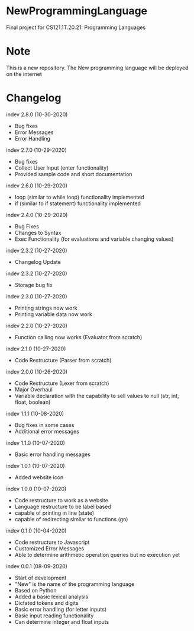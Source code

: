 # NewProgrammingLanguage
Final project for CS121.1T.20.21: Programming Languages

# Note
This is a new repository. The New programming language will be deployed on the internet

# Changelog
indev 2.8.0 (10-30-2020)
- Bug fixes
- Error Messages
- Error Handling

indev 2.7.0 (10-29-2020)
- Bug fixes
- Collect User Input (enter functionality)
- Provided sample code and short documentation

indev 2.6.0 (10-29-2020)
- loop (similar to while loop) functionality implemented
- if (similar to if statement) functionality implemented

indev 2.4.0 (10-29-2020)
- Bug Fixes
- Changes to Syntax
- Exec Functionality (for evaluations and variable changing values)

indev 2.3.2 (10-27-2020)
- Changelog Update

indev 2.3.2 (10-27-2020)
- Storage bug fix

indev 2.3.0 (10-27-2020)
- Printing strings now work
- Printing variable data now work

indev 2.2.0 (10-27-2020)
- Function calling now works (Evaluator from scratch)

indev 2.1.0 (10-27-2020)
- Code Restructure (Parser from scratch)

indev 2.0.0 (10-26-2020)
- Code Restructure (Lexer from scratch)
- Major Overhaul
- Variable declaration with the capability to sell values to null (str, int, float, boolean)

indev 1.1.1 (10-08-2020)
- Bug fixes in some cases
- Additional error messages

indev 1.1.0 (10-07-2020)
- Basic error handling messages

indev 1.0.1 (10-07-2020)
- Added website icon

indev 1.0.0 (10-07-2020)
- Code restructure to work as a website
- Language restructure to be label based
- capable of printing in line (state)
- capable of redirecting similar to functions (go)

indev 0.1.0 (10-04-2020)
- Code restructure to Javascript
- Customized Error Messages
- Able to determine arithmetic operation queries but no execution yet

indev 0.0.1 (08-09-2020)
- Start of development
- "New" is the name of the programming language
- Based on Python
- Added a basic lexical analysis
- Dictated tokens and digits
- Basic error handling (for letter inputs)
- Basic input reading functionality
- Can determine integer and float inputs
